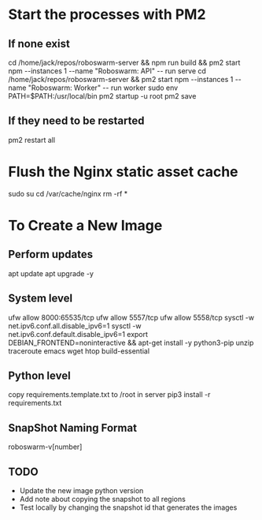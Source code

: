 Start the processes with PM2
============================

## If none exist
cd /home/jack/repos/roboswarm-server && npm run build && pm2 start npm --instances 1 --name "Roboswarm: API" -- run serve
cd /home/jack/repos/roboswarm-server && pm2 start npm --instances 1 --name "Roboswarm: Worker" -- run worker
sudo env PATH=$PATH:/usr/local/bin pm2 startup -u root
pm2 save

## If they need to be restarted
pm2 restart all

Flush the Nginx static asset cache
==================================
sudo su
cd /var/cache/nginx
rm -rf *

To Create a New Image
=====================

## Perform updates
apt update
apt upgrade -y

## System level
ufw allow 8000:65535/tcp
ufw allow 5557/tcp
ufw allow 5558/tcp
sysctl -w net.ipv6.conf.all.disable_ipv6=1
sysctl -w net.ipv6.conf.default.disable_ipv6=1
export DEBIAN_FRONTEND=noninteractive && apt-get install -y python3-pip unzip traceroute emacs wget htop build-essential

## Python level
copy requirements.template.txt to /root in server
pip3 install -r requirements.txt

## SnapShot Naming Format

roboswarm-v[number]

## TODO
- Update the new image python version
- Add note about copying the snapshot to all regions
- Test locally by changing the snapshot id that generates the images
